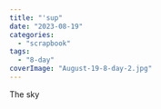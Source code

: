 ```yaml
---
title: "'sup"
date: "2023-08-19"
categories: 
  - "scrapbook"
tags: 
  - "8-day"
coverImage: "August-19-8-day-2.jpg"
---
```

<!--more-->

The sky

